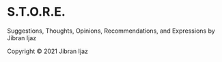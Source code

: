 # S.T.O.R.E.

Suggestions, Thoughts, Opinions, Recommendations, and Expressions by Jibran Ijaz

Copyright © 2021 Jibran Ijaz
